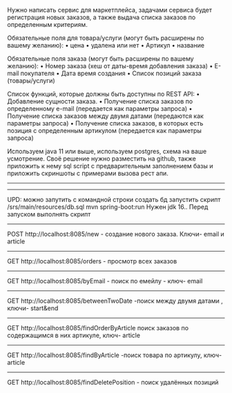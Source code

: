 Нужно написать сервис для маркетплейса, задачами сервиса будет регистрация новых заказов, а также выдача списка заказов по определенным критериям.

Обязательные поля для товара/услуги (могут быть расширены по вашему желанию):
    • цена
    • удалена или нет
    • Артикул
    • название

Обязательные поля заказа (могут быть расширены по вашему желанию):
    • Номер заказа (хеш от даты-время добавления заказа)
    • E-mail покупателя
    • Дата время создания
    • Список позиций заказа (товары/услуги)

Список функций, которые должны быть доступны по REST API:
    • Добавление сущности заказа.
    • Получение списка заказов по определенному e-mail (передается как параметры запроса)
    • Получение списка заказов между двумя датами (передаются как параметры запроса)
    • Получение списка заказов, в которых есть позиция с определенным артикулом (передается как параметры запроса)

Используем java 11 или выше, используем postgres, схема на ваше усмотрение. Своё решение нужно разместить на github, также приложить к нему sql script с предварительным заполнением базы и приложить скриншоты с примерами вызова рест апи.

_______________________________________________________________________________________________________________
-------------------------------------------------
UPD: можно запутить с командной строки 
создать бд
запустить скрипт /srs/main/resources/db.sql
mvn spring-boot:run
Нужен jdk 16..
Перед запуском выполнять скрипт
_____
POST http://localhost:8085/new - создание нового заказа. Ключи- email и article
_____
GET http://localhost:8085/orders - просмотр всех заказов
_____
GET http://localhost:8085/byEmail - поиск по емейлу - ключ- email
_____
GET http://localhost:8085/betweenTwoDate -поиск между двумя датами , ключи- start&end
_____
GET http://localhost:8085/findOrderByArticle поиск заказов по содержащимся в них артикуле, ключ- article
_____
GET http://localhost:8085/findByArticle -поиск товара по артикулу, ключ- article
_____
GET http://localhost:8085/findDeletePosition - поиск удалённых позиций
